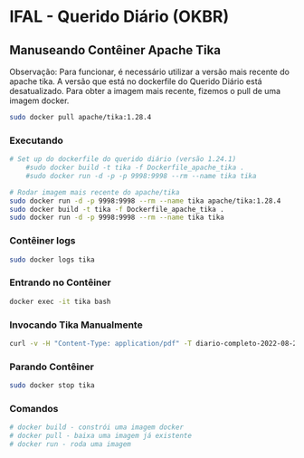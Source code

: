 # IFAL - Querido Diário (OKBR)

## Manuseando Contêiner Apache Tika

Observação: Para funcionar, é necessário utilizar a versão mais recente do apache tika. A versão que está no dockerfile do Querido Diário está desatualizado. Para obter a imagem mais recente, fizemos o pull de uma imagem docker.
```sh
sudo docker pull apache/tika:1.28.4
```
### Executando 

```sh
# Set up do dockerfile do querido diário (versão 1.24.1)
    #sudo docker build -t tika -f Dockerfile_apache_tika .
    #sudo docker run -d -p -p 9998:9998 --rm --name tika tika

# Rodar imagem mais recente do apache/tika
sudo docker run -d -p 9998:9998 --rm --name tika apache/tika:1.28.4
sudo docker build -t tika -f Dockerfile_apache_tika .
sudo docker run -d -p 9998:9998 --rm --name tika tika
```

### Contêiner logs

```sh
sudo docker logs tika
```

### Entrando no Contêiner
```sh
docker exec -it tika bash
```

### Invocando Tika Manualmente

```sh
curl -v -H "Content-Type: application/pdf" -T diario-completo-2022-08-29.pdf http://localhost:9998/tika
```
### Parando Contêiner

```sh
sudo docker stop tika
```

### Comandos
```sh
# docker build - constrói uma imagem docker
# docker pull - baixa uma imagem já existente
# docker run - roda uma imagem
```
